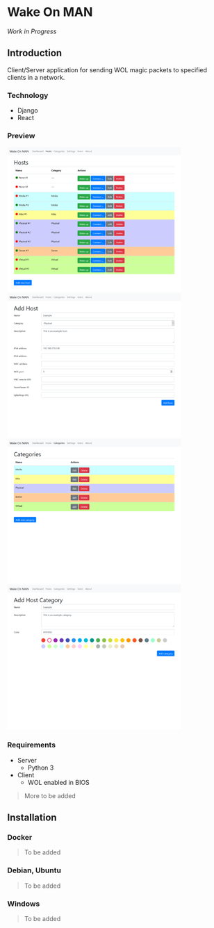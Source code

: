 # Wake On MAN

_Work in Progress_

## Introduction

Client/Server application for sending WOL magic packets to specified clients in a network.

### Technology

- Django
- React

### Preview

<kbd><img width=400 height=333 src="/screenshots/hosts_full.png?raw=true"/></kbd>
<kbd><img width=400 height=333 src="/screenshots/addhost_full.png?raw=true"/></kbd>
<kbd><img width=400 height=333 src="/screenshots/categories_full.png?raw=true"/></kbd>
<kbd><img width=400 height=333 src="/screenshots/addcategory_full.png?raw=true"/></kbd>

### Requirements

- Server
  - Python 3
- Client
  - WOL enabled in BIOS

> More to be added

## Installation

### Docker

> To be added

### Debian, Ubuntu

> To be added

### Windows

> To be added
